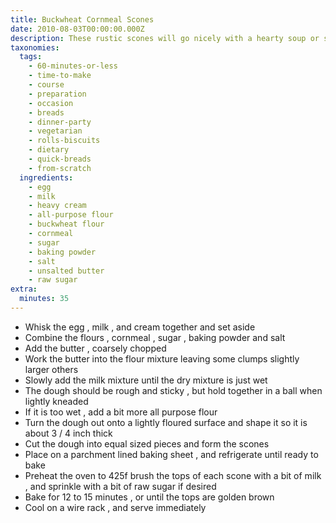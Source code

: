 ```yaml
---
title: Buckwheat Cornmeal Scones
date: 2010-08-03T00:00:00.000Z
description: These rustic scones will go nicely with a hearty soup or stew.
taxonomies:
  tags:
    - 60-minutes-or-less
    - time-to-make
    - course
    - preparation
    - occasion
    - breads
    - dinner-party
    - vegetarian
    - rolls-biscuits
    - dietary
    - quick-breads
    - from-scratch
  ingredients:
    - egg
    - milk
    - heavy cream
    - all-purpose flour
    - buckwheat flour
    - cornmeal
    - sugar
    - baking powder
    - salt
    - unsalted butter
    - raw sugar
extra:
  minutes: 35
---
```

 - Whisk the egg , milk , and cream together and set aside
 - Combine the flours , cornmeal , sugar , baking powder and salt
 - Add the butter , coarsely chopped
 - Work the butter into the flour mixture leaving some clumps slightly larger others
 - Slowly add the milk mixture until the dry mixture is just wet
 - The dough should be rough and sticky , but hold together in a ball when lightly kneaded
 - If it is too wet , add a bit more all purpose flour
 - Turn the dough out onto a lightly floured surface and shape it so it is about 3 / 4 inch thick
 - Cut the dough into equal sized pieces and form the scones
 - Place on a parchment lined baking sheet , and refrigerate until ready to bake
 - Preheat the oven to 425f brush the tops of each scone with a bit of milk , and sprinkle with a bit of raw sugar if desired
 - Bake for 12 to 15 minutes , or until the tops are golden brown
 - Cool on a wire rack , and serve immediately
